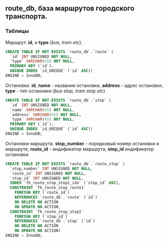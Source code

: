## route_db, база маршрутов городского транспорта.

### Таблицы

Маршрут. **id**, и **type** (*bus, tram etc*).

```sql
CREATE TABLE IF NOT EXISTS `route_db`.`route` (
  `id` INT UNSIGNED NOT NULL,
  `type` VARCHAR(45) NOT NULL,
  PRIMARY KEY (`id`),
  UNIQUE INDEX `id_UNIQUE` (`id` ASC))
ENGINE = InnoDB;
```

Остановки. **id**, **name** - название остановки, **address** - адрес остановки, **type** - тип остановки (*bus stop, tram stop etc*)

```sql
CREATE TABLE IF NOT EXISTS `route_db`.`stop` (
  `id` INT UNSIGNED NOT NULL,
  `name` VARCHAR(45) NOT NULL,
  `address` VARCHAR(45) NOT NULL,
  `type` VARCHAR(45) NOT NULL,
  PRIMARY KEY (`id`),
  UNIQUE INDEX `id_UNIQUE` (`id` ASC))
ENGINE = InnoDB;
```

Остановки маршрута. **stop_number** - порядковый номер остановки в маршруте, **route_id** - индификатор маршрута, **stop_id** индификатор остановки.

```sql
CREATE TABLE IF NOT EXISTS `route_db`.`route_stop` (
  `stop_number` INT UNSIGNED NOT NULL,
  `route_id` INT UNSIGNED NOT NULL,
  `stop_id` INT UNSIGNED NOT NULL,
  INDEX `fk_route_stop_stop1_idx` (`stop_id` ASC),
  CONSTRAINT `fk_route_stop_route1`
    FOREIGN KEY (`route_id`)
    REFERENCES `route_db`.`route` (`id`)
    ON DELETE NO ACTION
    ON UPDATE NO ACTION,
  CONSTRAINT `fk_route_stop_stop1`
    FOREIGN KEY (`stop_id`)
    REFERENCES `route_db`.`stop` (`id`)
    ON DELETE NO ACTION
    ON UPDATE NO ACTION)
ENGINE = InnoDB;
```

